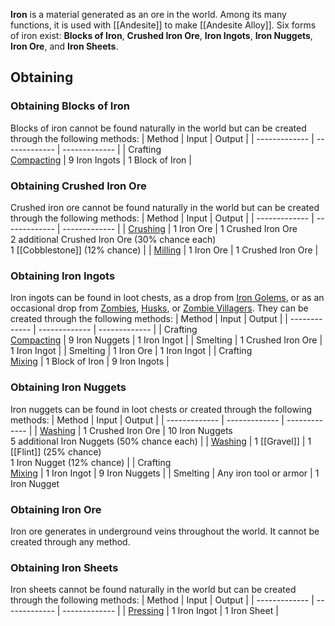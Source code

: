 **Iron** is a material generated as an ore in the world. Among its many functions, it is used with [[Andesite]] to make [[Andesite Alloy]]. Six forms of iron exist: **Blocks of Iron**, **Crushed Iron Ore**, **Iron Ingots**, **Iron Nuggets**, **Iron Ore**, and **Iron Sheets**.

## Obtaining
### Obtaining Blocks of Iron
Blocks of iron cannot be found naturally in the world but can be created through the following methods:
| Method | Input | Output |
| ------------- | ------------- | ------------- |
| Crafting <br> [Compacting](Mechanical-Press) | 9 Iron Ingots | 1 Block of Iron |

### Obtaining Crushed Iron Ore
Crushed iron ore cannot be found naturally in the world but can be created through the following methods:
| Method | Input | Output |
| ------------- | ------------- | ------------- |
| [Crushing](Crushing-Wheels) | 1 Iron Ore | 1 Crushed Iron Ore <br> 2 additional Crushed Iron Ore (30% chance each) <br> 1 [[Cobblestone]] (12% chance) |
| [Milling](Millstone) | 1 Iron Ore | 1 Crushed Iron Ore |

### Obtaining Iron Ingots
Iron ingots can be found in loot chests, as a drop from [Iron Golems](http://minecraft.gamepedia.com/Iron_Golem), or as an occasional drop from [Zombies](http://minecraft.gamepedia.com/Zombie), [Husks](http://minecraft.gamepedia.com/Husk), or [Zombie Villagers](http://minecraft.gamepedia.com/Zombie_Villager). They can be created through the following methods:
| Method | Input | Output |
| ------------- | ------------- | ------------- |
| Crafting <br> [Compacting](Mechanical-Press) | 9 Iron Nuggets | 1 Iron Ingot |
| Smelting | 1 Crushed Iron Ore | 1 Iron Ingot |
| Smelting | 1 Iron Ore | 1 Iron Ingot |
| Crafting <br> [Mixing](Mechanical-Mixer) | 1 Block of Iron | 9 Iron Ingots |

### Obtaining Iron Nuggets
Iron nuggets can be found in loot chests or created through the following methods:
| Method | Input | Output |
| ------------- | ------------- | ------------- |
| [Washing](Encased-Fan) | 1 Crushed Iron Ore | 10 Iron Nuggets <br> 5 additional Iron Nuggets (50% chance each) |
| [Washing](Encased-Fan) | 1 [[Gravel]] | 1 [[Flint]] (25% chance) <br> 1 Iron Nugget (12% chance) |
| Crafting <br> [Mixing](Mechanical-Mixer) | 1 Iron Ingot | 9 Iron Nuggets |
| Smelting | Any iron tool or armor | 1 Iron Nugget

### Obtaining Iron Ore
Iron ore generates in underground veins throughout the world. It cannot be created through any method.

### Obtaining Iron Sheets
Iron sheets cannot be found naturally in the world but can be created through the following methods:
| Method | Input | Output |
| ------------- | ------------- | ------------- |
| [Pressing](Mechanical-Press) | 1 Iron Ingot | 1 Iron Sheet |